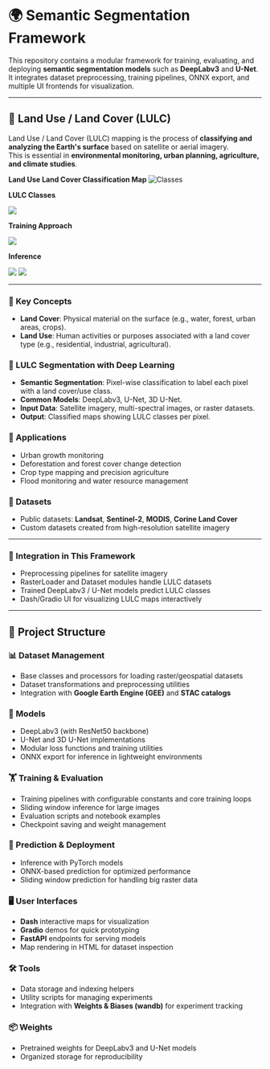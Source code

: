 
# 🌍 Semantic Segmentation Framework

This repository contains a modular framework for training, evaluating, and deploying **semantic segmentation models** such as **DeepLabv3** and **U-Net**.  
It integrates dataset preprocessing, training pipelines, ONNX export, and multiple UI frontends for visualization.

---

## 🌱 Land Use / Land Cover (LULC)

Land Use / Land Cover (LULC) mapping is the process of **classifying and analyzing the Earth's surface** based on satellite or aerial imagery.  
This is essential in **environmental monitoring, urban planning, agriculture, and climate studies**.

**Land Use Land Cover Classification Map**
![Classes](asset/img/SS01.png)

**LULC Classes**

![](asset/img/class.png)

**Training Approach**

![](asset/img/training_seperation.png)

**Inference**

![](asset/img/UNET6.png)
![](asset/img/UNET9.png)

---


### 🔹 Key Concepts
- **Land Cover**: Physical material on the surface (e.g., water, forest, urban areas, crops).  
- **Land Use**: Human activities or purposes associated with a land cover type (e.g., residential, industrial, agricultural).  

### 🔹 LULC Segmentation with Deep Learning
- **Semantic Segmentation**: Pixel-wise classification to label each pixel with a land cover/use class.  
- **Common Models**: DeepLabv3, U-Net, 3D U-Net.  
- **Input Data**: Satellite imagery, multi-spectral images, or raster datasets.  
- **Output**: Classified maps showing LULC classes per pixel.  

### 🔹 Applications
- Urban growth monitoring  
- Deforestation and forest cover change detection  
- Crop type mapping and precision agriculture  
- Flood monitoring and water resource management  

### 🔹 Datasets
- Public datasets: **Landsat**, **Sentinel-2**, **MODIS**, **Corine Land Cover**  
- Custom datasets created from high-resolution satellite imagery  

---

### 🔹 Integration in This Framework
- Preprocessing pipelines for satellite imagery  
- RasterLoader and Dataset modules handle LULC datasets  
- Trained DeepLabv3 / U-Net models predict LULC classes  
- Dash/Gradio UI for visualizing LULC maps interactively

---

## 📂 Project Structure

### 📊 Dataset Management
- Base classes and processors for loading raster/geospatial datasets  
- Dataset transformations and preprocessing utilities  
- Integration with **Google Earth Engine (GEE)** and **STAC catalogs**  

### 🧠 Models
- DeepLabv3 (with ResNet50 backbone)  
- U-Net and 3D U-Net implementations  
- Modular loss functions and training utilities  
- ONNX export for inference in lightweight environments  

### 🏋️ Training & Evaluation
- Training pipelines with configurable constants and core training loops  
- Sliding window inference for large images  
- Evaluation scripts and notebook examples  
- Checkpoint saving and weight management  

### 🔮 Prediction & Deployment
- Inference with PyTorch models  
- ONNX-based prediction for optimized performance  
- Sliding window prediction for handling big raster data  

### 🖥️ User Interfaces
- **Dash** interactive maps for visualization  
- **Gradio** demos for quick prototyping  
- **FastAPI** endpoints for serving models  
- Map rendering in HTML for dataset inspection  

### 🛠️ Tools
- Data storage and indexing helpers  
- Utility scripts for managing experiments  
- Integration with **Weights & Biases (wandb)** for experiment tracking  

### 📦 Weights
- Pretrained weights for DeepLabv3 and U-Net models  
- Organized storage for reproducibility
